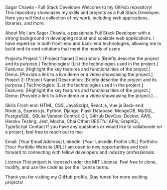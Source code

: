 
Sagar Chawla - Full Stack Developer
Welcome to my GitHub repository! This repository showcases my skills and projects as a Full Stack Developer. Here you will find a collection of my work, including web applications, libraries, and more.

About Me
I am Sagar Chawla, a passionate Full Stack Developer with a strong background in developing robust and scalable web applications. I have expertise in both front-end and back-end technologies, allowing me to build end-to-end solutions that meet the needs of users.

Projects
Project 1: [Project Name]
Description: [Briefly describe the project and its purpose.]
Technologies: [List the technologies used in the project.]
Features: [Highlight the key features and functionalities of the project.]
Demo: [Provide a link to a live demo or a video showcasing the project.]
Project 2: [Project Name]
Description: [Briefly describe the project and its purpose.]
Technologies: [List the technologies used in the project.]
Features: [Highlight the key features and functionalities of the project.]
Demo: [Provide a link to a live demo or a video showcasing the project.]
...

Skills
Front-end: HTML, CSS, JavaScript, React.js, Vue.js
Back-end: Node.js, Express.js, Python, Django, Flask
Database: MongoDB, MySQL, PostgreSQL, SQLite
Version Control: Git, GitHub
DevOps: Docker, AWS, Heroku
Testing: Jest, Mocha, Chai
Other: RESTful APIs, GraphQL, TypeScript
Contact
If you have any questions or would like to collaborate on a project, feel free to reach out to me:

Email: [Your Email Address]
LinkedIn: [Your LinkedIn Profile URL]
Portfolio: [Your Portfolio Website URL]
I am open to new opportunities and look forward to connecting with fellow developers and industry professionals.

License
This project is licensed under the MIT License. Feel free to clone, modify, and use the code as per the license terms.

Thank you for visiting my GitHub profile. Stay tuned for more exciting projects!
